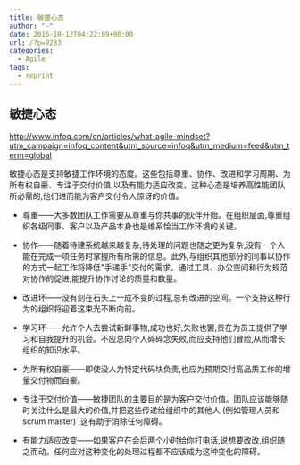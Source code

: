 ```yaml
---
title: 敏捷心态
author: "-"
date: 2016-10-12T04:22:09+00:00
url: /?p=9283
categories:
  - Agile
tags:
  - reprint
---
```

## 敏捷心态

<http://www.infoq.com/cn/articles/what-agile-mindset?utm_campaign=infoq_content&utm_source=infoq&utm_medium=feed&utm_term=global>

敏捷心态是支持敏捷工作环境的态度。这些包括尊重、协作、改进和学习周期、为所有权自豪、专注于交付价值,以及有能力适应改变。这种心态是培养高性能团队所必需的,他们进而能为客户交付令人惊讶的价值。

* 尊重——大多数团队工作需要从尊重与你共事的伙伴开始。在组织层面,尊重组织各级同事、客户以及产品本身也是维系恰当工作环境的关键。

* 协作——随着待建系统越来越复杂,待处理的问题也随之更为复杂,没有一个人能在完成一项任务时掌握所有所需的信息。此外,与组织其他部分的同事以协作的方式一起工作将降低"手递手"交付的需求。通过工具、办公空间和行为规范对协作的促进,能提升协作讨论的质量和数量。

* 改进环——没有刻在石头上一成不变的过程,总有改进的空间。一个支持这种行为的组织将迎着这束光不断向前。

* 学习环——允许个人去尝试新鲜事物,成功也好,失败也罢,贵在为员工提供了学习和自我提升的机会。不应总向个人碎碎念失败,而应支持他们冒险,从而增长组织的知识水平。

* 为所有权自豪——即使没人为特定代码块负责,也应为预期交付高品质工作的增量交付物而自豪。

* 专注于交付价值——敏捷团队的主要目的是为客户交付价值。团队应该能够随时关注什么是最大的价值,并把这些传递给组织中的其他人 (例如管理人员和scrum master) ,这有助于消除任何障碍。

* 有能力适应改变——如果客户在会后两个小时给你打电话,说想要改改,组织随之而动。任何应对这种变化的处理过程都不应该成为这种变化的障碍。
